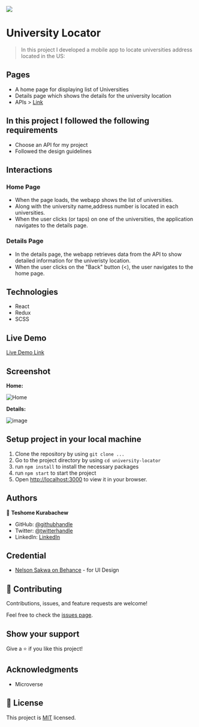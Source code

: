 ![](https://img.shields.io/badge/Microverse-blueviolet)

# University Locator

> In this project I developed a mobile app to locate universities address located in the US:

## Pages
- A home page for displaying list of Universities
- Details page which shows the details for the university location
- APIs > [Link](https://services2.arcgis.com/5I7u4SJE1vUr79JC/arcgis/rest/services/UniversityChapters_Public/FeatureServer/0/query?where=1%3D1&outFields=*&outSR=4326&f=json)

## In this project I followed the following requirements

* Choose an API for my project
* Followed the design guidelines

## Interactions

### Home Page
* When the page loads, the webapp shows the list of universities.
* Along with the university name,address number is located in each universities.
* When the user clicks (or taps) on one of the universities, the application navigates to the details page.

### Details Page
* In the details page, the webapp retrieves data from the API to show detailed information for the univeristy location.
* When the user clicks on the "Back" button (<), the user navigates to the home page.

## Technologies

- React
- Redux
- SCSS

## Live Demo

[Live Demo Link](https://university-locator.herokuapp.com/)

## Screenshot

**Home:** 

![Home](https://user-images.githubusercontent.com/51437483/169047491-a0bf1ad3-685d-4368-a2c4-8231f2089fde.png)

**Details:**

![image](https://user-images.githubusercontent.com/51437483/169048261-6cb34ff9-f900-4440-bc00-568d40fa1a55.png)

## Setup project in your local machine

1. Clone the repository by using `git clone ...`
2. Go to the project directory by using `cd university-locator`
3. run `npm install` to install the necessary packages
4. run `npm start` to start the project
5. Open [http://localhost:3000](http://localhost:3000) to view it in your browser.

## Authors

👤 **Teshome Kurabachew**

- GitHub: [@githubhandle](https://github.com/TesheMaximillan)
- Twitter: [@twitterhandle](https://twitter.com/TesheKura)
- LinkedIn: [LinkedIn](https://www.linkedin.com/in/teshome-kurabachew-aa8067180/)

## Credential
- [Nelson Sakwa on Behance](https://www.behance.net/sakwadesignstudio) - for UI Design

## 🤝 Contributing

Contributions, issues, and feature requests are welcome!

Feel free to check the [issues page](https://github.com/TesheMaximillan/university-locator/issues).

## Show your support

Give a ⭐️ if you like this project!

## Acknowledgments

- Microverse

## 📝 License

This project is [MIT](./MIT.md) licensed.
